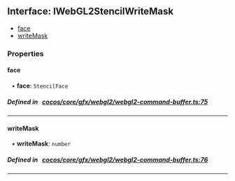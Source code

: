 ## Interface: IWebGL2StencilWriteMask

- [face](#face)
- [writeMask](#writeMask)

### Properties

#### face

<div style="margin-left: 10px;">


• **face**: ``StencilFace``

</div>


##### Defined in &nbsp;   [cocos/core/gfx/webgl2/webgl2-command-buffer.ts:75](https://github.com/cocos-creator/engine/blob/c7bf6b8a9/cocos/core/gfx/webgl2/webgl2-command-buffer.ts#L75)&nbsp;

___
#### writeMask

<div style="margin-left: 10px;">


• **writeMask**: ``number``

</div>


##### Defined in &nbsp;   [cocos/core/gfx/webgl2/webgl2-command-buffer.ts:76](https://github.com/cocos-creator/engine/blob/c7bf6b8a9/cocos/core/gfx/webgl2/webgl2-command-buffer.ts#L76)&nbsp;

___
